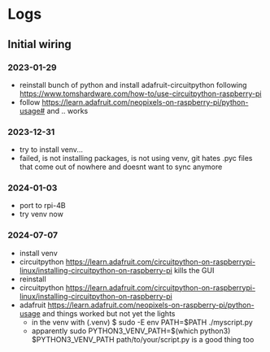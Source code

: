 # Logs

## Initial wiring

### 2023-01-29

- reinstall bunch of python and install adafruit-circuitpython following <https://www.tomshardware.com/how-to/use-circuitpython-raspberry-pi>
- follow <https://learn.adafruit.com/neopixels-on-raspberry-pi/python-usage#> and .. works

### 2023-12-31

- try to install venv...
- failed, is not installing packages, is not using venv, git hates .pyc files that come out of nowhere and doesnt want to sync anymore

### 2024-01-03

- port to rpi-4B
- try venv now


### 2024-07-07

- install venv
- circuitpython <https://learn.adafruit.com/circuitpython-on-raspberrypi-linux/installing-circuitpython-on-raspberry-pi> kills the GUI
- reinstall
- circuitpython <https://learn.adafruit.com/circuitpython-on-raspberrypi-linux/installing-circuitpython-on-raspberry-pi>
- adafruit https://learn.adafruit.com/neopixels-on-raspberry-pi/python-usage and things worked but not yet the lights
  - in the venv with (.venv) $ sudo -E env PATH=$PATH ./myscript.py
  - apparently sudo PYTHON3_VENV_PATH=$(which python3) $PYTHON3_VENV_PATH path/to/your/script.py is a good thing too